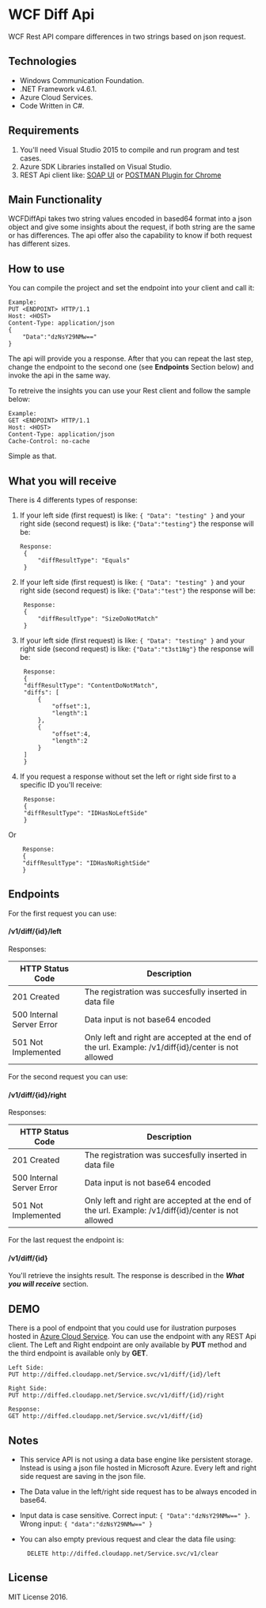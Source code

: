 # WCF Diff Api
WCF Rest API compare differences in two strings based on json request.  

## Technologies 

* Windows Communication Foundation.
* .NET Framework v4.6.1.
* Azure Cloud Services.
* Code Written in C#.

## Requirements

1. You'll need Visual Studio 2015 to compile and run program and test cases.
2. Azure SDK Libraries installed on Visual Studio.
3. REST Api client like: [SOAP UI](https://www.soapui.org/) or [POSTMAN Plugin for Chrome](https://chrome.google.com/webstore/detail/postman/fhbjgbiflinjbdggehcddcbncdddomop)


## Main Functionality

WCFDiffApi takes two string values encoded in based64 format into a json object and give some insights about the request, if both string are the same or has differences.  The api offer also the capability to know if both request has different sizes.

## How to use

You can compile the project and set the endpoint into your client and call it:

    Example:
    PUT <ENDPOINT> HTTP/1.1
    Host: <HOST>
    Content-Type: application/json        
    {
		"Data":"dzNsY29NMw=="
    }
    
The api will provide you a response.  After that you can repeat the last step, change the endpoint to the second one (see **Endpoints** Section below) and invoke the api in the same way.

To retreive the insights you can use your Rest client and follow the sample below:

	Example:
	GET <ENDPOINT> HTTP/1.1
	Host: <HOST>
	Content-Type: application/json
	Cache-Control: no-cache
	
Simple as that.	

## What you will receive

There is 4 differents types of response:


1. If your left side (first request) is like: `{ "Data": "testing" }` and your right side (second request) is like: `{"Data":"testing"}` the response will be:

	   Response:
        {
            "diffResultType": "Equals"
        }

2. If your left side (first request) is like: `{ "Data": "testing" }` and your right side (second request) is like: `{"Data":"test"}` the response will be:

        Response:
        {
            "diffResultType": "SizeDoNotMatch"
        }

3. If your left side (first request) is like: `{ "Data": "testing" }` and your right side (second request) is like: `{"Data":"t3st1Ng"}` the response will be:

        Response:
        {
        "diffResultType": "ContentDoNotMatch",
        "diffs": [
            {
                "offset":1,
                "length":1
            },
            {
                "offset":4,
                "length":2
            }
        ]
        }

4. If you request a response without set the left or right side first to a specific ID you'll receive:

        Response:
        {
        "diffResultType": "IDHasNoLeftSide"
        }
Or

        Response:
        {
        "diffResultType": "IDHasNoRightSide"
        }

## Endpoints

For the first request you can use:

#### <HOST>/v1/diff/{id}/left

Responses:

HTTP Status Code | Description
------------ | -------------
201 Created | The registration was succesfully inserted in data file
500 Internal Server Error | Data input is not base64 encoded
501 Not Implemented | Only left and right are accepted at the end of the url.  Example: <HOST>/v1/diff{id}/center is not allowed

For the second request you can use:

#### <HOST>/v1/diff/{id}/right

Responses:

HTTP Status Code | Description
------------ | -------------
201 Created | The registration was succesfully inserted in data file
500 Internal Server Error | Data input is not base64 encoded
501 Not Implemented | Only left and right are accepted at the end of the url.  Example: <HOST>/v1/diff{id}/center is not allowed

For the last request the endpoint is:

#### <HOST>/v1/diff/{id}

You'll retrieve the insights result. The response is described in the ***What you will receive*** section.

## DEMO

There is a pool of endpoint that you could use for ilustration purposes hosted in [Azure Cloud Service](https://portal.azure.com).  You can use the endpoint with any REST Api client.  The Left and Right endpoint are only available by **PUT** method and the third endpoint is available only by **GET**.

    Left Side:
    PUT http://diffed.cloudapp.net/Service.svc/v1/diff/{id}/left

    Right Side:
    PUT http://diffed.cloudapp.net/Service.svc/v1/diff/{id}/right

    Response:
    GET http://diffed.cloudapp.net/Service.svc/v1/diff/{id}

## Notes

* This service API is not using a data base engine like persistent storage.  Instead is using a json file hosted in Microsoft Azure.  Every left and right side request are saving in the json file.

* The Data value in the left/right side request has to be always encoded in base64.

* Input data is case sensitive.  Correct input: `{ "Data":"dzNsY29NMw==" }`. Wrong input: `{ "data":"dzNsY29NMw==" }`

* You can also empty previous request and clear the data file using:

        DELETE http://diffed.cloudapp.net/Service.svc/v1/clear 

## License

MIT License 2016.